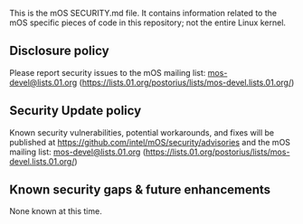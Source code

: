 This is the mOS SECURITY.md file. It contains information related to
the mOS specific pieces of code in this repository; not the entire
Linux kernel.
 
Disclosure policy
-----------------
Please report security issues to the mOS 
mailing list: mos-devel@lists.01.org
(https://lists.01.org/postorius/lists/mos-devel.lists.01.org/)
 
Security Update policy
----------------------
Known security vulnerabilities, potential workarounds, and fixes will
be published at https://github.com/intel/mOS/security/advisories
and the mOS mailing list: mos-devel@lists.01.org 
(https://lists.01.org/postorius/lists/mos-devel.lists.01.org/)
 
 
Known security gaps & future enhancements
-----------------------------------------
None known at this time.
